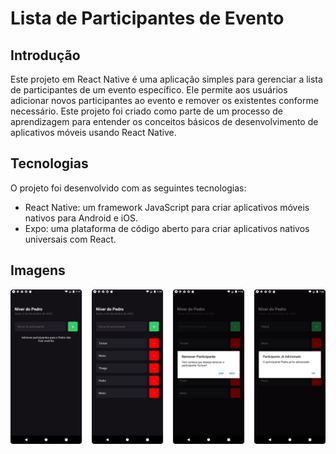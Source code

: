 # Lista de Participantes de Evento

## Introdução

Este projeto em React Native é uma aplicação simples para gerenciar a lista de participantes de um evento específico. Ele permite aos usuários adicionar novos participantes ao evento e remover os existentes conforme necessário. Este projeto foi criado como parte de um processo de aprendizagem para entender os conceitos básicos de desenvolvimento de aplicativos móveis usando React Native.

## Tecnologias

O projeto foi desenvolvido com as seguintes tecnologias:

-   React Native: um framework JavaScript para criar aplicativos móveis nativos para Android e iOS.
-   Expo: uma plataforma de código aberto para criar aplicativos nativos universais com React.

## Imagens

<img src="./assets/screenshots.png" />

